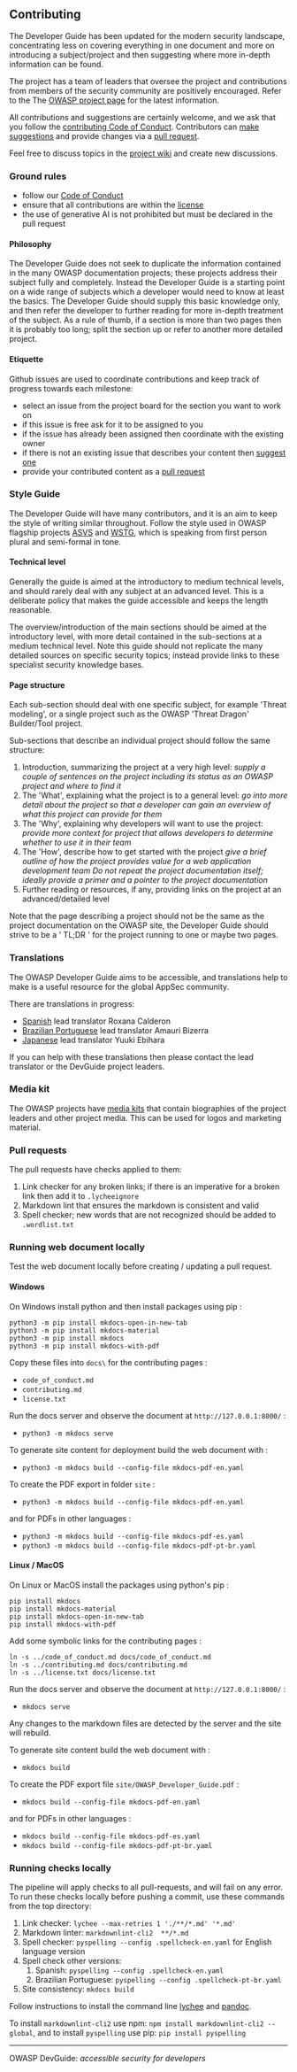 ## Contributing

The Developer Guide has been updated for the modern security landscape,
concentrating less on covering everything in one document and more on introducing a subject/project
and then suggesting where more in-depth information can be found.

The project has a team of leaders that oversee the project
and contributions from members of the security community are positively encouraged.
Refer to the The [OWASP project page][project] for the latest information.

All contributions and suggestions are certainly welcome, and we ask that
you follow the [contributing Code of Conduct][conduct].
Contributors can [make suggestions][issues] and provide changes via a [pull request][request].

Feel free to discuss topics in the [project wiki][wiki] and create new discussions.

### Ground rules

* follow our [Code of Conduct](code_of_conduct.md)
* ensure that all contributions are within the [license](license.txt)
* the use of generative AI is not prohibited but must be declared in the pull request

#### Philosophy

The Developer Guide does not seek to duplicate the information contained in the many OWASP documentation projects;
these projects address their subject fully and completely.
Instead the Developer Guide is a starting point on a wide range of subjects
which a developer would need to know at least the basics.
The Developer Guide should supply this basic knowledge only,
and then refer the developer to further reading for more in-depth treatment of the subject.
As a rule of thumb, if a section is more than two pages then it is probably too long;
split the section up or refer to another more detailed project.

#### Etiquette

Github issues are used to coordinate contributions and keep track of progress towards each milestone:

* select an issue from the project board for the section you want to work on
* if this issue is free ask for it to be assigned to you
* if the issue has already been assigned then coordinate with the existing owner
* if there is not an existing issue that describes your content then [suggest one][issues]
* provide your contributed content as a [pull request][request]

### Style Guide

The Developer Guide will have many contributors, and it is an aim to keep the style of writing similar throughout.
Follow the style used in OWASP flagship projects [ASVS][asvs] and [WSTG][wstg],
which is speaking from first person plural and semi-formal in tone.

#### Technical level

Generally the guide is aimed at the introductory to medium technical levels,
and should rarely deal with any subject at an advanced level.
This is a deliberate policy that makes the guide accessible and keeps the length reasonable.

The overview/introduction of the main sections should be aimed at the introductory level,
with more detail contained in the sub-sections at a medium technical level.
Note this guide should not replicate the many detailed sources on specific security topics;
instead provide links to these specialist security knowledge bases.

#### Page structure

Each sub-section should deal with one specific subject, for example 'Threat modeling',
or a single project such as the OWASP 'Threat Dragon' Builder/Tool project.

Sub-sections that describe an individual project should follow the same structure:

1. Introduction, summarizing the project at a very high level:
  _supply a couple of sentences on the project including its status as an OWASP project and where to find it_
2. The 'What', explaining what the project is to a general level:
  _go into more detail about the project so that a developer can gain an overview of what this project can provide for them_
3. The 'Why', explaining why developers will want to use the project:
  _provide more context for project that allows developers to determine whether to use it in their team_
4. The 'How', describe how to get started with the project
  _give a brief outline of how the project provides value for a web application development team_
  _Do not repeat the project documentation itself; ideally provide a primer and a pointer to the project documentation_
5. Further reading or resources, if any, providing links on the project at an advanced/detailed level

Note that the page describing a project should not be the same as the project documentation on the OWASP site,
the Developer Guide should strive to be a ' TL;DR ' for the project running to one or maybe two pages.

### Translations

The OWASP Developer Guide aims to be accessible,
and translations help to make is a useful resource for the global AppSec community.

There are translations in progress:

* [Spanish][es] lead translator Roxana Calderon
* [Brazilian Portuguese][pt-br] lead translator Amauri Bizerra
* [Japanese][ja] lead translator Yuuki Ebihara

If you can help with these translations then please contact the lead translator or the DevGuide project leaders.

### Media kit

The OWASP projects have [media kits][media] that contain biographies of the project leaders and other project media.
This can be used for logos and marketing material.

### Pull requests

The pull requests have checks applied to them:

1. Link checker for any broken links; if there is an imperative for a broken link then add it to `.lycheeignore`
2. Markdown lint that ensures the markdown is consistent and valid
3. Spell checker; new words that are not recognized should be added to `.wordlist.txt`

### Running web document locally

Test the web document locally before creating / updating a pull request.

#### Windows

On Windows install python and then install packages using pip :

```text
python3 -m pip install mkdocs-open-in-new-tab
python3 -m pip install mkdocs-material
python3 -m pip install mkdocs
python3 -m pip install mkdocs-with-pdf
```

Copy these files into `docs\` for the contributing pages :

* `code_of_conduct.md`
* `contributing.md`
* `license.txt`

Run the docs server and observe the document at `http://127.0.0.1:8000/` :

* `python3 -m mkdocs serve`

To generate site content for deployment build the web document with :

* `python3 -m mkdocs build --config-file mkdocs-pdf-en.yaml`

To create the PDF export in folder `site` :

* `python3 -m mkdocs build --config-file mkdocs-pdf-en.yaml`

and for PDFs in other languages :

* `python3 -m mkdocs build --config-file mkdocs-pdf-es.yaml`
* `python3 -m mkdocs build --config-file mkdocs-pdf-pt-br.yaml`

#### Linux / MacOS

On Linux or MacOS install the packages using python's pip :

```text
pip install mkdocs
pip install mkdocs-material
pip install mkdocs-open-in-new-tab
pip install mkdocs-with-pdf
```

Add some symbolic links for the contributing pages :

```text
ln -s ../code_of_conduct.md docs/code_of_conduct.md
ln -s ../contributing.md docs/contributing.md
ln -s ../license.txt docs/license.txt
```

Run the docs server and observe the document at `http://127.0.0.1:8000/` :

* `mkdocs serve`

Any changes to the markdown files are detected by the server and the site will rebuild.

To generate site content build the web document with :

* `mkdocs build`

To create the PDF export file `site/OWASP_Developer_Guide.pdf` :

* `mkdocs build --config-file mkdocs-pdf-en.yaml`

and for PDFs in other languages :

* `mkdocs build --config-file mkdocs-pdf-es.yaml`
* `mkdocs build --config-file mkdocs-pdf-pt-br.yaml`

### Running checks locally

The pipeline will apply checks to all pull-requests, and will fail on any error.
To run these checks locally before pushing a commit, use these commands from the top directory:

1. Link checker: `lychee --max-retries 1 './**/*.md' '*.md'`
2. Markdown linter: `markdownlint-cli2  **/*.md`
3. Spell checker: `pyspelling --config .spellcheck-en.yaml` for English language version
4. Spell check other versions:
    1. Spanish: `pyspelling --config .spellcheck-en.yaml`
    2. Brazilian Portuguese: `pyspelling --config .spellcheck-pt-br.yaml`
5. Site consistency: `mkdocs build`

Follow instructions to install the command line [lychee][lychee-install] and [pandoc][pandoc-install].

To install `markdownlint-cli2` use npm: `npm install markdownlint-cli2 --global`,
and to install `pyspelling` use pip: `pip install pyspelling`

----

OWASP DevGuide: _accessible security for developers_

[asvs]: https://owasp.org/www-project-application-security-verification-standard/
[conduct]: code_of_conduct.md
[es]: https://github.com/OWASP/DevGuide/tree/main/docs/es
[ja]: https://github.com/OWASP/DevGuide/tree/main/docs/ja
[issues]: https://github.com/OWASP/DevGuide/issues/new/choose
[lychee-install]: https://lychee.cli.rs/
[media]: https://drive.google.com/drive/folders/1Ft8Ll0cgw0TIoub6aXTIJDmy0sk1RarU
[pandoc-install]: https://pandoc.org/installing.html
[project]: https://owasp.org/www-project-developer-guide/
[pt-br]: https://github.com/OWASP/DevGuide/tree/main/docs/pt-br
[request]: https://github.com/OWASP/DevGuide/pulls
[wiki]: https://github.com/OWASP/DevGuide/wiki
[wstg]: https://owasp.org/www-project-web-security-testing-guide/
